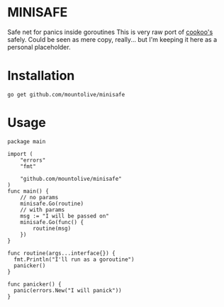 # MINISAFE
Safe net for panics inside goroutines
This is very raw port of [cookoo's](https://github.com/Masterminds/cookoo) safely.
Could be seen as mere copy, really... but I'm keeping it here as a personal placeholder.

# Installation
`go get github.com/mountolive/minisafe`

# Usage

```
package main

import (
    "errors"
    "fmt"

    "github.com/mountolive/minisafe"
)
func main() {
    // no params
    minisafe.Go(routine)
    // with params
    msg := "I will be passed on"
    minisafe.Go(func() {
        routine(msg)
    })
}

func routine(args...interface{}) {
  fmt.Println("I'll run as a goroutine")
  panicker()
}

func panicker() {
  panic(errors.New("I will panick"))
}
```
